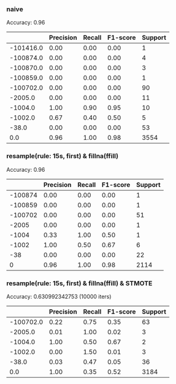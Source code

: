### naive
Accuracy: 0.96  

|   |Precision   |Recall   |F1-score   |Support   |
|---|---|---|---|---|
|-101416.0   |0.00   |0.00   |0.00   |1   |
|-100874.0   |0.00   |0.00   |0.00   |4   |
|-100870.0   |0.00   |0.00   |0.00   |3   |
|-100859.0   |0.00   |0.00   |0.00   |1   |
|-100702.0   |0.00   |0.00   |0.00   |90   |
|-2005.0   |0.00   |0.00   |0.00   |11   |
|-1004.0   |1.00   |0.90   |0.95   |10   |
|-1002.0   |0.67   |0.40   |0.50   |5   |
|-38.0   |0.00   |0.00   |0.00   |53   |
|0.0   |0.96   |1.00   |0.98   |3554   |

### resample(rule: 15s, first) & fillna(ffill)

Accuracy: 0.96  

|   |Precision   |Recall   |F1-score   |Support   |
|---|---|---|---|---|
|-100874   |0.00   |0.00   |0.00   |1   |
|-100859   |0.00   |0.00   |0.00   |1   |
|-100702   |0.00   |0.00   |0.00   |51   |
|-2005   |0.00   |0.00   |0.00   |1   |
|-1004   |0.33   |1.00   |0.50   |1   |
|-1002   |1.00   |0.50   |0.67   |6   |
|-38   |0.00   |0.00   |0.00   |22   |
|0   |0.96   |1.00   |0.98   |2114   |

### resample(rule: 15s, first) & fillna(ffill) & STMOTE

Accuracy: 0.630992342753 (10000 iters)

|   |Precision   |Recall   |F1-score   |Support   |
|---|---|---|---|---|
|-100702.0   |0.22   |0.75   |0.35   |63   |
|-2005.0   |0.01   |1.00   |0.02   |3   |
|-1004.0   |1.00   |0.50   |0.67   |2   |
|-1002.0   |0.00   |1.50   |0.01   |3   |
|-38.0   |0.03   |0.47   |0.05   |36   |
|0.0   |1.00   |0.35   |0.52   |3184   |

